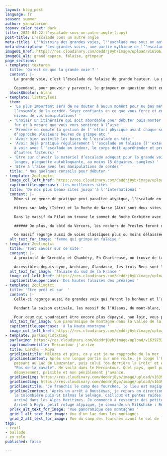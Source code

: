 ```yaml
---
layout: blog_post
language: fr
season: summer
author: yannalarcon
topnav_color_text: dark
title: 2022-04-22-l'escalade-sous-un-autre-angle-(copy)
post-title: L'escalade sous un autre angle
meta-title: 'L''histoire des grandes voies, l''escalade vue sous un autre angle '
meta-description: 'Les grandes voies, une partie mythique de l''escalade en outdoor '
image01_href: https://res.cloudinary.com/deddrj0yb/image/upload/v1650619380/website/download.jpg
image01_alt: grand espace, falaise, grimpeur
page_sections:
- template: textarea
  title: 'Qu’est ce que la grande voie ? '
  content: |-
    La grande voie, c’est l’escalade de falaise de grande hauteur. La grande voie sollicite avant tout l’endurance physique mais demande également un grand mental; Contrairement à l’escalade classique elle participe au phénomène de repousser ses limites. C’est grimper plus de 100m en oubliant totalement ce qui peut se trouver autour pendant quelques heures.

    Cependant, pour pouvoir y parvenir, le grimpeur en question doit enchaîner plusieurs longueurs. Grimper en grande voie d’une traite est impossible. Premièrement dû au longueur de corde qui ne sont pas assez conséquente mais aussi du aux pauses que le grimpeur doit prendre pour récupérer, se concentrer etc.
  blockBGcolor: blanc
- template: liststyle01
  item:
  - 'Le plus important sera de ne douter à aucun moment pour ne pas mettre en danger
    l’ensemble de la cordée. Soyez confiants en ce que vous ferez et entreprenez au
    niveau de vos manipulations! '
  - 'Choisir un itinéraire qui soit abordable pour débuter puis monter crescendo au
    fur et à mesure que vous vous sentirez à l’aise '
  - 'Prendre en compte la gestion de l''effort physique avant chaque sortie : marche
    d’approche plusieurs heures de grimpe etc '
  - 'Avoir bien assimilé les bases de l’escalade en tête '
  - 'Avoir déjà pratiqué régulièrement l''escalade en falaise (l''extérieur n’a rien
    à voir avec l''escalade en indoor, le corps doit appréhender et prendre en compte
    d’autres facteurs) '
  - 'Etre sur d’avoir le matériel d’escalade adéquat pour la grande voie (en particulier
    longes, plaquette autobloquante, au moins 15 dégaines, sangles) '
  - 'Etre à l’aise avec les manipulations de cordes '
  title: " Nos quelques conseils pour débuter "
- template: 2colimgtxt
  image_col_left_href: https://res.cloudinary.com/deddrj0yb/image/upload/v1650619346/website/images.jpg
  captiontitleuppercase: 'Les meilleures sites '
  title: 'De nos plus beaux sites jusqu''à l''international '
  content: |-
    Même si ce genre de pratique peut paraître atypique, l'escalade en grande voie à quand même ses “spot” de prédilection comme on dit dans le milieu. En voici quelques uns pour les plus curieux.

    Hières sur Amby (Isère) et la Roche de Narse (Ain) sont deux sites particulièrement conseillés pour l’initiation de l’escalade en grande voie avec peu de longueur pour commencer.

    Dans le massif du Pilat on trouve le sommet de Roche Corbière avec des dizaines de grandes voix sur du gneiss (type de roche particulier).

    ###### De plus, du côté du Vercors, les rochers de Presles feront des heureux.

    Ce massif regorge aussi de voies classiques plus ou moins délaissées. Les topos du Mont-Aiguille, des Deux Sœurs (Agathe et Sophie) et du Gerbier sont à étudier avec minutie pour dénicher quelques perles rares.
  alt_text_for_image: 'femme qui grimpe en falaise '
- template: 2colimgtxt
  title: 'Tout savoir sur ce site '
  content: |-
    A proximité de Grenoble et Chambéry, En Chartreuse, on trouve de très belles voies calcaires dont la dent de Crolles, Chamechaude.. endroits mythiques de ce massif.

    Accessibles depuis Lyon, Archiane, Glandasse, les trois Becs sont les principales falaises du Diois avec de grandes voies spectaculaires.Elles sont nombreuses et de qualité. Pour aller plus loin, le topo “Escalades dans le Diois” vous propose les voies incontournables du Diois avec de nombreux conseils et explications à votre disposition.
  alt_text_for_image: 'falaise du sud de la France '
  image_col_left_href: https://res.cloudinary.com/deddrj0yb/image/upload/v1650620240/website/download.jpg
  captiontitleuppercase: 'Des hautes falaises des préalpes '
- template: 2colimgtxt
  title: 'Etre prêt et sur  '
  content: |-
    Celle-ci regorge aussi de grandes voix qui feront le bonheur et l’admiration des plus expérimentés. Ces voies sont réservées à ceux qui ont une pratique régulière de l’escalade mais qui sont aussi à l’aise avec l'enchaînement des longueur dans des conditions plus arides et la haute montagne en générale.

    Pendant la saison estivale, les massif de l’Oisans, du mont-blanc, ou encore de la Vanoise regorgent de grandes voies. Que ce soit sur des voies équipées ou sur coinceurs ( un système que l'on peut coincer dans une fissure ou une anfractuosité du rocher pour constituer un point d'ancrage), il y en a pour tous les goûts.

    Pour ceux qui voudraient être encore plus dépaysé, non loin, vous pourrez découvrir les grandes voies en Suisse (Ratikon et Gastlosen) en Italie dans les Dolomites.
  alt_text_for_image: Vue panoramique de montagne dans la vallée de la clarée
  captiontitleuppercase: 'à la Haute montagne '
  image_col_left_href: https://res.cloudinary.com/deddrj0yb/image/upload/v1650534769/website/summer/baptiste-OS671l4wILE-unsplash.jpg
- template: parlaxgridtxtimg
  parlaximg: https://res.cloudinary.com/deddrj0yb/image/upload/v1639733480/website/blog/Valmorel%20-%20Nice/IMG_20200711_091853_ymrfdp.jpg
  captionabovetitle: Mercantour j'arrive
  title: Larche - Roya
  gridline1title: Mélèzes et pins, ca y est je me rapproche de la mer
  gridline1content: Après une longue partie sur une route, je longe l'Ubayette en
    passant au Lac de Lauzanier, puis celui "de derrière la Croix" et enfin le fameux
    "Pas de la cavale". Me voilà dans le Mercantour. Quel pays, quel paysage, quel
    dépaysement, paisible et non péniblement j'avance.
  gridline1img: https://res.cloudinary.com/deddrj0yb/image/upload/v1639733481/website/blog/Valmorel%20-%20Nice/IMG_20200711_083803_ymvbxg.jpg
  gridline2img: https://res.cloudinary.com/deddrj0yb/image/upload/v1639733480/website/blog/Valmorel%20-%20Nice/IMG_20200711_100559_ai0crd.jpg
  gridline2title: 'Je franchis le camp des fourches, le lieu est magique. '
  gridline2content: 'Après un arrêt à Bousiéyas, je repars en direction du Col de
    la Colombière puis St Dalmas le Selvage. Cailloux et pentes raides, je suis bien
    arrivé dans les Alpes Maritimes. Je commence à ressentir des petites ampoules.
    Arrivé à Roya, petit refuge atypique, je commande un Milkshake : Royal à Roya '
  prlax_alt_text_for_image: 'Vue panoramique des montagnes '
  grid_1_alt_text_for_image: Vue d'un lac dans les montagnes
  grid_2_alt_text_for_image: Vue du camp des fourches avant le col de la bonette
tags:
- trail
- ballade
- en solo
published: false

---
```


